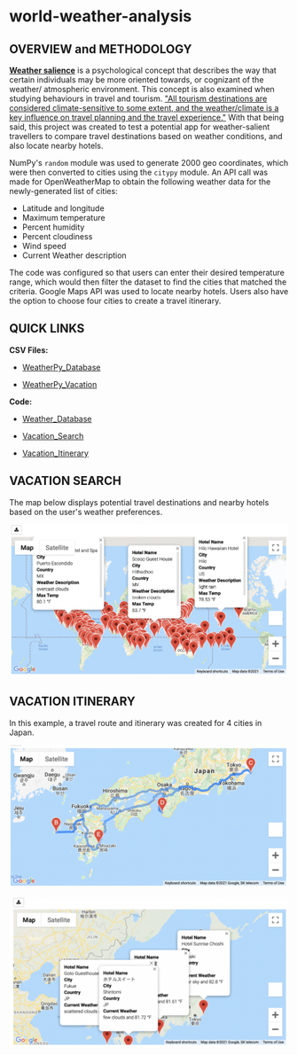 # world-weather-analysis

## OVERVIEW and METHODOLOGY

[**Weather salience**](https://journals.ametsoc.org/view/journals/bams/90/12/2009bams2794_1.xml) is a psychological concept that describes the way that certain individuals may be more oriented towards, or cognizant of the weather/ atmospheric environment. This concept is also examined when studying behaviours in travel and tourism. ["All tourism destinations are considered climate-sensitive to some extent, and the weather/climate is a key influence on travel planning and the travel experience."](https://scholars.wlu.ca/cgi/viewcontent.cgi?article=1034&context=geog_faculty) With that being said, this project was created to test a potential app for weather-salient travellers to compare travel destinations based on weather conditions, and also locate nearby hotels.

NumPy's `random` module was used to generate 2000 geo coordinates, which were then converted to cities using the `citypy` module. An API call was made for OpenWeatherMap to obtain the following weather data for the newly-generated list of cities:

* Latitude and longitude
* Maximum temperature
* Percent humidity
* Percent cloudiness
* Wind speed
* Current Weather description

The code was configured so that users can enter their desired temperature range, which would then filter the dataset to find the cities that matched the criteria. Google Maps API was used to locate nearby hotels. Users also have the option to choose four cities to create a travel itinerary. 

## QUICK LINKS

**CSV Files:**

* [WeatherPy_Database](https://github.com/farwaali08/world-weather-analysis/blob/65393b84d8485027fa9086d7adec54db1ac5395b/weather-database/WeatherPy_Database.csv)

* [WeatherPy_Vacation](https://github.com/farwaali08/world-weather-analysis/blob/65393b84d8485027fa9086d7adec54db1ac5395b/vacation-search/WeatherPy_Vacation.csv)


**Code:**

* [Weather_Database](https://github.com/farwaali08/world-weather-analysis/blob/65393b84d8485027fa9086d7adec54db1ac5395b/weather-database/Weather_Database.ipynb)

* [Vacation_Search](https://github.com/farwaali08/world-weather-analysis/blob/65393b84d8485027fa9086d7adec54db1ac5395b/vacation-search/Vacation_Search_starter_code.ipynb) 

* [Vacation_Itinerary](https://github.com/farwaali08/world-weather-analysis/blob/65393b84d8485027fa9086d7adec54db1ac5395b/Vacation_Itinerary/Vacation_Itinerary_starter_code.ipynb)


## VACATION SEARCH

The map below displays potential travel destinations and nearby hotels based on the user's weather preferences.

![alt_text](https://github.com/farwaali08/world-weather-analysis/blob/65393b84d8485027fa9086d7adec54db1ac5395b/vacation-search/WeatherPy_vacation_map.png)



## VACATION ITINERARY

In this example, a travel route and itinerary was created for 4 cities in Japan.

![alt_text](https://github.com/farwaali08/world-weather-analysis/blob/65393b84d8485027fa9086d7adec54db1ac5395b/Vacation_Itinerary/WeatherPy_travel_map.png)




![alt_text](https://github.com/farwaali08/world-weather-analysis/blob/65393b84d8485027fa9086d7adec54db1ac5395b/Vacation_Itinerary/WeatherPy_travel_map_markers.png)
